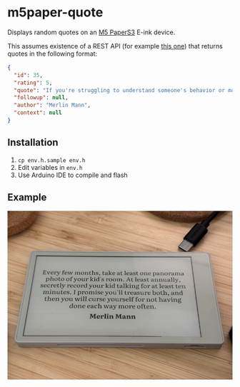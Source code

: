 # m5paper-quote

Displays random quotes on an [M5 PaperS3](https://docs.m5stack.com/en/core/PaperS3) E-ink device.

This assumes existence of a REST API (for example [this one](https://github.com/jandusek/quote-api)) that returns quotes in the following format:

```json
{
  "id": 35,
  "rating": 5,
  "quote": "If you're struggling to understand someone's behavior or motivation, understand that it's almost always because of money, fear, or both.",
  "followup": null,
  "author": "Merlin Mann",
  "context": null
}
```

## Installation

1. `cp env.h.sample env.h`
2. Edit variables in `env.h`
3. Use Arduino IDE to compile and flash

## Example

![Example](example.jpeg)
